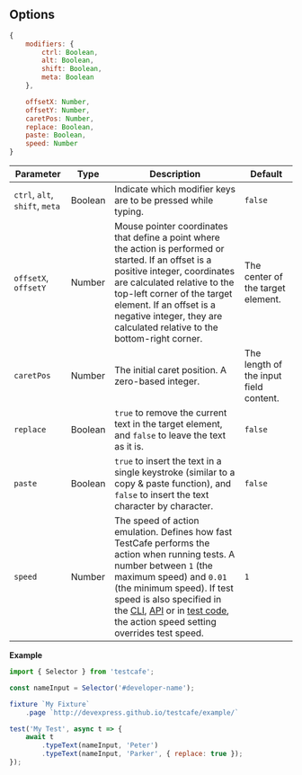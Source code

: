 ## Options

```js
{
    modifiers: {
        ctrl: Boolean,
        alt: Boolean,
        shift: Boolean,
        meta: Boolean
    },

    offsetX: Number,
    offsetY: Number,
    caretPos: Number,
    replace: Boolean,
    paste: Boolean,
    speed: Number
}
```

Parameter                      | Type    | Description                                                                                                                                           | Default
------------------------------ | ------- | ----------------------------------------------------------------------------------------------------------------------------------------------------- | ------------------------------------------
`ctrl`, `alt`, `shift`, `meta` | Boolean | Indicate which modifier keys are to be pressed while typing.                                                                                          | `false`
`offsetX`, `offsetY`           | Number  | Mouse pointer coordinates that define a point where the action is performed or started. If an offset is a positive integer, coordinates are calculated relative to the top-left corner of the target element. If an offset is a negative integer, they are calculated relative to the bottom-right corner. | The center of the target element.
`caretPos`                     | Number  | The initial caret position. A zero-based integer.                                                                                        | The length of the input field content.
`replace`                      | Boolean | `true` to remove the current text in the target element, and `false` to leave the text as it is.                                                         | `false`
`paste`                        | Boolean | `true` to insert the text in a single keystroke (similar to a copy & paste function), and `false` to insert the text character by character.                         | `false`
`speed`   | Number | The speed of action emulation. Defines how fast TestCafe performs the action when running tests. A number between `1` (the maximum speed) and `0.01` (the minimum speed). If test speed is also specified in the [CLI](../../command-line-interface.md#--speed-factor), [API](../../api/runner.md#run) or in [test code](../testcontroller/settestspeed.md), the action speed setting overrides test speed. | `1`

**Example**

```js
import { Selector } from 'testcafe';

const nameInput = Selector('#developer-name');

fixture `My Fixture`
    .page `http://devexpress.github.io/testcafe/example/`

test('My Test', async t => {
    await t
        .typeText(nameInput, 'Peter')
        .typeText(nameInput, 'Parker', { replace: true });
});
```
